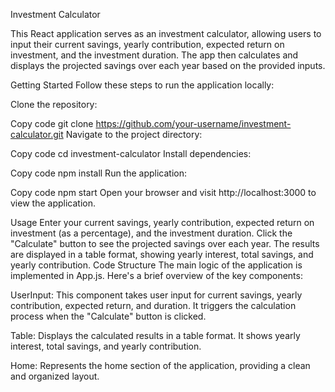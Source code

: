 Investment Calculator

This React application serves as an investment calculator, allowing users to input their current savings, yearly contribution, expected return on investment, and the investment duration. The app then calculates and displays the projected savings over each year based on the provided inputs.

Getting Started
Follow these steps to run the application locally:

Clone the repository:

Copy code
git clone https://github.com/your-username/investment-calculator.git
Navigate to the project directory:

Copy code
cd investment-calculator
Install dependencies:

Copy code
npm install
Run the application:

Copy code
npm start
Open your browser and visit http://localhost:3000 to view the application.

Usage
Enter your current savings, yearly contribution, expected return on investment (as a percentage), and the investment duration.
Click the "Calculate" button to see the projected savings over each year.
The results are displayed in a table format, showing yearly interest, total savings, and yearly contribution.
Code Structure
The main logic of the application is implemented in App.js. Here's a brief overview of the key components:

UserInput: This component takes user input for current savings, yearly contribution, expected return, and duration. It triggers the calculation process when the "Calculate" button is clicked.

Table: Displays the calculated results in a table format. It shows yearly interest, total savings, and yearly contribution.

Home: Represents the home section of the application, providing a clean and organized layout.
